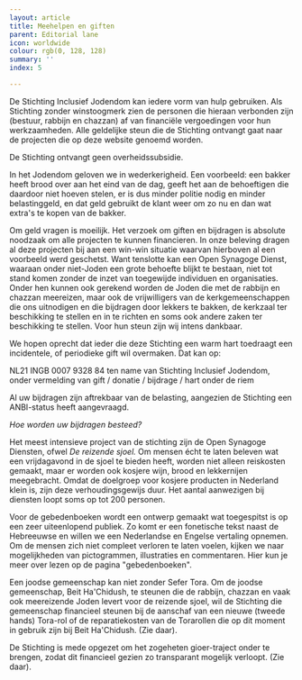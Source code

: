 ```yaml
---
layout: article
title: Meehelpen en giften
parent: Editorial lane
icon: worldwide
colour: rgb(0, 128, 128)
summary: ''
index: 5

---
```

De Stichting Inclusief Jodendom kan iedere vorm van hulp gebruiken. Als Stichting zonder winstoogmerk zien de personen die hieraan verbonden zijn (bestuur, rabbijn en chazzan) af van financiële vergoedingen voor hun werkzaamheden. Alle geldelijke steun die de Stichting ontvangt gaat naar de projecten die op deze website genoemd worden.

De Stichting ontvangt geen overheidssubsidie. 

In het Jodendom geloven we in wederkerigheid. Een voorbeeld: een bakker heeft brood over aan het eind van de dag, geeft het aan de behoeftigen die daardoor niet hoeven stelen, er is dus minder politie nodig en minder belastinggeld, en dat geld gebruikt de klant weer om zo nu en dan wat extra's te kopen van de bakker.

Om geld vragen is moeilijk. Het verzoek om giften en bijdragen is absolute noodzaak om alle projecten te kunnen financieren. In onze beleving dragen al deze projecten bij aan een win-win situatie waarvan hierboven al een voorbeeld werd geschetst. Want tenslotte kan een Open Synagoge Dienst, waaraan onder niet-Joden een grote behoefte blijkt te bestaan, niet tot stand komen zonder de inzet van toegewijde individuen en organisaties. Onder hen kunnen ook gerekend worden de Joden die met de rabbijn en chazzan meereizen, maar ook de vrijwilligers van de kerkgemeenschappen die ons uitnodigen en die bijdragen door lekkers te bakken, de kerkzaal ter beschikking te stellen en in te richten en soms ook andere zaken ter beschikking te stellen. Voor hun steun zijn wij intens dankbaar.

We hopen oprecht dat ieder die deze Stichting een warm hart toedraagt een incidentele, of periodieke gift wil overmaken. Dat kan op:

NL21 INGB 0007 9328 84 ten name van Stichting Inclusief Jodendom, onder vermelding van gift / donatie / bijdrage / hart onder de riem

Al uw bijdragen zijn aftrekbaar van de belasting, aangezien de Stichting een ANBI-status heeft aangevraagd. 

_Hoe worden uw bijdragen besteed?_

Het meest intensieve project van de stichting zijn de Open Synagoge Diensten, ofwel _De reizende sjoel._ Om mensen écht te laten beleven wat een vrijdagavond in de sjoel te bieden heeft, worden niet alleen reiskosten gemaakt, maar er worden ook kosjere wijn, brood en  lekkernijen meegebracht. Omdat de doelgroep voor kosjere producten in Nederland klein is, zijn deze verhoudingsgewijs duur. Het aantal aanwezigen bij diensten loopt soms op tot 200 personen.

Voor de gebedenboeken wordt een ontwerp gemaakt wat toegespitst is op een zeer uiteenlopend publiek. Zo komt er een fonetische tekst naast de Hebreeuwse en willen we een Nederlandse en Engelse vertaling opnemen. Om de mensen zich niet compleet verloren te laten voelen, kijken we naar mogelijkheden van pictogrammen, illustraties en commentaren. Hier kun je meer over lezen op de pagina "gebedenboeken".

Een joodse gemeenschap kan niet zonder Sefer Tora. Om de joodse gemeenschap, Beit Ha'Chidush, te steunen die de rabbijn, chazzan en vaak ook meereizende Joden levert voor de reizende sjoel, wil de Stichting die gemeenschap financieel steunen bij de aanschaf van een nieuwe (tweede hands) Tora-rol of de reparatiekosten van de Torarollen die op dit moment in gebruik zijn bij Beit Ha'Chidush. (Zie daar).

De Stichting is mede opgezet om het zogeheten gioer-traject onder te brengen, zodat dit financieel gezien zo transparant mogelijk verloopt. (Zie daar).